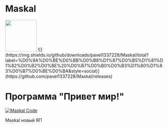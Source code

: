 # Maskal

<img src="https://i.imgur.com/xcQJklF.png" width="100" height="100" />
![](https://img.shields.io/github/downloads/pavel1337228/Maskal/total?label=%D0%9A%D0%BE%D0%BB%D0%B8%D1%87%D0%B5%D1%81%D1%82%D0%B2%D0%BE%20%D0%B7%D0%B0%D0%B3%D1%80%D1%83%D0%B7%D0%BE%D0%BA&style=social)](https://github.com/pavel1337228/Maskal/releases)

# Программа "Привет мир!"

[![Maskal Code](https://i.imgur.com/xZgCzOd.jpg)](https://i.imgur.com/xZgCzOd.jpg)

Maskal новый ЯП